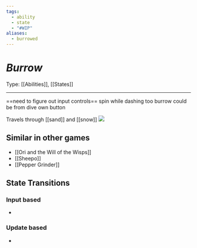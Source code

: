 ```yaml
---
tags:
  - ability
  - state
  - "#WIP"
aliases:
  - burrowed
---
```

# _Burrow_

Type: [[Abilities]], [[States]]

----
==need to figure out input controls==
	spin while dashing too burrow
	could be from dive
	own button


Travels through [[sand]] and [[snow]]
![](https://lh7-us.googleusercontent.com/lGg3aoFBVswdpLJJOVS8qNRzYv4kIETM1xkLQxQvqccvhFd1PPgvZJyuSMhQWPpRUWS04D8hmpUn4hVdiOp5cm_M3wCHlPtZ2WntakdNRKhkuUyu-bf6gw-AoZ60vyEpCz4kNDwHMxJc_H66yr8t8WQ)

## Similar in other games

* [[Ori and the Will of the Wisps]]
* [[Sheepo]]
* [[Pepper Grinder]]

## State Transitions

### Input based

* 

### Update based

* 